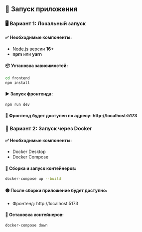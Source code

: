 ## 🚀 Запуск приложения

### 🖥️ Вариант 1: Локальный запуск

#### ✅ Необходимые компоненты:
- [Node.js](https://nodejs.org/) версии **16+**
- **npm** или **yarn**

#### 📦 Установка зависимостей:
```bash
cd frontend
npm install
```

#### ▶️ Запуск фронтенда:

```bash
npm run dev
```

#### 🔗 Фронтенд будет доступен по адресу: http://localhost:5173

### 🐳 Вариант 2: Запуск через Docker

#### ✅ Необходимые компоненты:
- Docker Desktop
- Docker Compose

#### 🔧 Сборка и запуск контейнеров:
```bash
docker-compose up --build
```
#### 🟢 После сборки приложение будет доступно:

- Фронтенд: http://localhost:5173

#### 🛑 Остановка контейнеров:

```bash
docker-compose down
```
